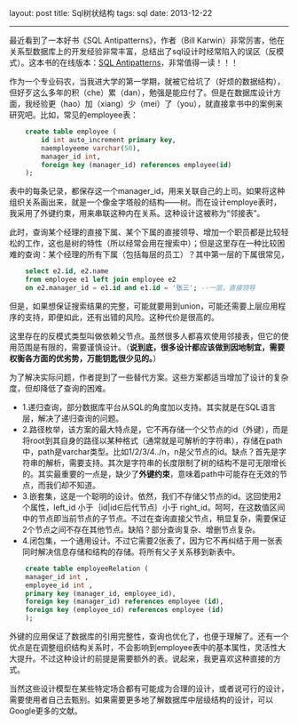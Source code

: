 layout: post
title: Sql树状结构
tags: sql
date: 2013-12-22

---
最近看到了一本好书《SQL Antipatterns》，作者（Bill Karwin）非常厉害，他在关系型数据库上的开发经验非常丰富，总结出了sql设计时经常陷入的误区（反模式）。这本书的在线版本：<a href="http://edu.ercess.co.in/ebooks/SQL/SQL-Antipatterns-Avoiding-the-Pitfalls-of-Database-Programming.pdf">SQL Antipatterns</a>，非常值得一读！！！
<!--more-->
作为一个专业码农，当我进大学的第一学期，就被它给坑了（好烦的数据结构），但好歹这么多年的积（che）累（dan），勉强是能应付了。但是在数据库设计方面，我经验更（hao）加（xiang）少（mei）了（you），就直接拿书中的案例来研究吧。比如，常见的employee表：

```sql
	create table employee (
		id int auto_increment primary key,
		naemployeeme varchar(50),
		manager_id int,
		foreign key (manager_id) references employee(id)
	);
```

表中的每条记录，都保存这一个manager_id，用来关联自己的上司。如果将这种组织关系画出来，就是一个像金字塔般的结构——树。而在设计employe表时，我采用了外键约束，用来串联这种内在关系。这种设计这被称为“邻接表”。

此时，查询某个经理的直接下属、某个下属的直接领导、增加一个职员都是比较轻松的工作，这也是树的特性（所以经常会用在搜索中）；但是这里存在一种比较困难的查询：某个经理的所有下属（包括每层的员工）？其中第一层的下属很常见，  

```sql
	select e2.id, e2.name
	from employee e1 left join employee e2 
	on e2.manager_id = e1.id and e1.id = '张三'; --一层，直接领导
```

但是，如果想保证搜索结果的完整，可能就要用到union，可能还需要上层应用程序的支持，即便如此，还有出错的风险。这种代价是很高的。  

这里存在的反模式类型叫做依赖父节点。虽然很多人都喜欢使用邻接表，但它的使用范围是有限的，需要谨慎设计。（**说到底，很多设计都应该做到因地制宜，需要权衡各方面的优劣势，万能钥匙很少见的。**）  

为了解决实际问题，作者提到了一些替代方案。这些方案都适当增加了设计的复杂度，但却降低了查询的困难。    
* 1.递归查询，部分数据库平台从SQL的角度加以支持。其实就是在SQL语言层，解决了递归查询的问题。  
* 2.路径枚举，该方案的最大特点是，它不再存储一个父节点的id（外键），而是将root到其自身的路径以某种格式（通常就是可解析的字符串），存储在path中，path是varchar类型。比如1/2/3/4../n，n是父节点的id。缺点？首先是字符串的解析，需要支持。其次是字符串的长度限制了树的结构不是可无限增长的。其实最重要的一点是，缺少了**外键约束**，意味着path中可能存在无效的节点，而我们却不知道。  
* 3.嵌套集，这是一个聪明的设计。依然，我们不存储父节点的id。这回使用2个属性，left\_id 小于｛id|id∈后代节点｝小于 right\_id。呵呵，在这数值区间中的节点即当前节点的子节点。不过在查询直接父节点，稍显复杂，需要保证2个节点之间不存在其他节点。缺陷？部分查询复杂、增删节点复杂。  
* 4.闭包集，一个通用设计。不过它需要2张表了，因为它不再纠结于用一张表同时解决信息存储和结构的存储。将所有父子关系移到新表中。

```sql
	create table employeeRelation (
	manager_id int ,
	employee_id int ,
	primary key (manager_id, employee_id),
	foreign key (manager_id) references employee (id),
	foreign key (employee_id) references employee (id)
	);
```

外键的应用保证了数据库的引用完整性，查询也优化了，也便于理解了。还有一个优点是在调整组织结构关系时，不会影响到employee表中的基本属性，灵活性大大提升。不过这种设计的前提是需要额外的表。说起来，我更喜欢这种直接的方式。  

当然这些设计模型在某些特定场合都有可能成为合理的设计，或者说可行的设计，需要使用者自己去甄别。如果需要更多地了解数据库中层级结构的设计，可以Google更多的文献。
